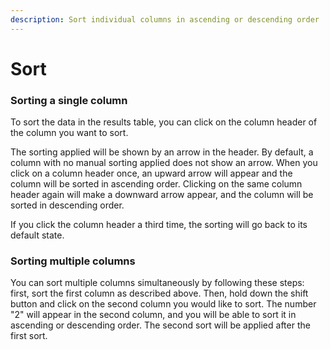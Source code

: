 ```yaml
---
description: Sort individual columns in ascending or descending order
---
```


# Sort

### Sorting a single column

To sort the data in the results table, you can click on the column header of the column you want to sort.&#x20;

The sorting applied will be shown by an arrow in the header. By default, a column with no manual sorting applied does not show an arrow. When you click on a column header once, an upward arrow will appear and the column will be sorted in ascending order. Clicking on the same column header again will make a downward arrow appear, and the column will be sorted in descending order.

&#x20;If you click the column header a third time, the sorting will go back to its default state.

### Sorting multiple columns

You can sort multiple columns simultaneously by following these steps: first, sort the first column as described above. Then, hold down the shift button and click on the second column you would like to sort. The number "2" will appear in the second column, and you will be able to sort it in ascending or descending order. The second sort will be applied after the first sort.
